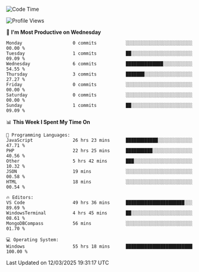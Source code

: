 <!--START_SECTION:waka-->
![Code Time](http://img.shields.io/badge/Code%20Time-4%2C343%20hrs%2043%20mins-blue)

![Profile Views](http://img.shields.io/badge/Profile%20Views-0-blue)

📅 **I'm Most Productive on Wednesday** 

```text
Monday                   0 commits           ░░░░░░░░░░░░░░░░░░░░░░░░░   00.00 % 
Tuesday                  1 commits           ██░░░░░░░░░░░░░░░░░░░░░░░   09.09 % 
Wednesday                6 commits           ██████████████░░░░░░░░░░░   54.55 % 
Thursday                 3 commits           ███████░░░░░░░░░░░░░░░░░░   27.27 % 
Friday                   0 commits           ░░░░░░░░░░░░░░░░░░░░░░░░░   00.00 % 
Saturday                 0 commits           ░░░░░░░░░░░░░░░░░░░░░░░░░   00.00 % 
Sunday                   1 commits           ██░░░░░░░░░░░░░░░░░░░░░░░   09.09 % 
```


📊 **This Week I Spent My Time On** 

```text
💬 Programming Languages: 
JavaScript               26 hrs 23 mins      ████████████░░░░░░░░░░░░░   47.71 % 
PHP                      22 hrs 25 mins      ██████████░░░░░░░░░░░░░░░   40.56 % 
Other                    5 hrs 42 mins       ███░░░░░░░░░░░░░░░░░░░░░░   10.32 % 
JSON                     19 mins             ░░░░░░░░░░░░░░░░░░░░░░░░░   00.58 % 
HTML                     18 mins             ░░░░░░░░░░░░░░░░░░░░░░░░░   00.54 % 

🔥 Editors: 
VS Code                  49 hrs 36 mins      ██████████████████████░░░   89.69 % 
WindowsTerminal          4 hrs 45 mins       ██░░░░░░░░░░░░░░░░░░░░░░░   08.61 % 
MongoDBCompass           56 mins             ░░░░░░░░░░░░░░░░░░░░░░░░░   01.70 % 

💻 Operating System: 
Windows                  55 hrs 18 mins      █████████████████████████   100.00 % 
```


 Last Updated on 12/03/2025 19:31:17 UTC
<!--END_SECTION:waka-->
